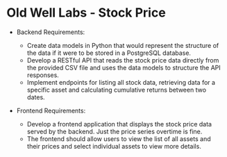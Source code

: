 # Old Well Labs - Stock Price 

* Backend Requirements:
    - Create data models in Python that would represent the structure of the data if it were to be stored in a PostgreSQL database.
    - Develop a RESTful API that reads the stock price data directly from the provided CSV file and uses the data models to structure the API responses.
    - Implement endpoints for listing all stock data, retrieving data for a specific asset and calculating cumulative returns between two dates.

* Frontend Requirements:
    - Develop a frontend application that displays the stock price data served by the backend. Just the price series overtime is fine.
    - The frontend should allow users to view the list of all assets and their prices and select individual assets to view more details.